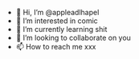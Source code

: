 - 👋 Hi, I’m @appleadlhapel
- 👀 I’m interested in comic
- 🌱 I’m currently learning shit
- 💞️ I’m looking to collaborate on you
- 📫 How to reach me xxx

<!---
appleadlhapel/appleadlhapel is a ✨ special ✨ repository because its `README.md` (this file) appears on your GitHub profile.
You can click the Preview link to take a look at your changes.
--->
